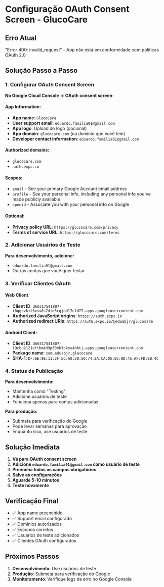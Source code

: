 # Configuração OAuth Consent Screen - GlucoCare

## Erro Atual
"Error 400: invalid_request" - App não está em conformidade com políticas OAuth 2.0

## Solução Passo a Passo

### 1. Configurar OAuth Consent Screen

**No Google Cloud Console → OAuth consent screen:**

#### App Information:
- **App name**: `GlucoCare`
- **User support email**: `eduardo.familia01@gmail.com`
- **App logo**: Upload do logo (opcional)
- **App domain**: `glucocare.com` (ou domínio que você tem)
- **Developer contact information**: `eduardo.familia01@gmail.com`

#### Authorized domains:
- `glucocare.com`
- `auth.expo.io`

#### Scopes:
- `email` - See your primary Google Account email address
- `profile` - See your personal info, including any personal info you've made publicly available
- `openid` - Associate you with your personal info on Google

#### Optional:
- **Privacy policy URL**: `https://glucocare.com/privacy`
- **Terms of service URL**: `https://glucocare.com/terms`

### 2. Adicionar Usuários de Teste

**Para desenvolvimento, adicione:**
- `eduardo.familia01@gmail.com`
- Outras contas que você quer testar

### 3. Verificar Clientes OAuth

#### Web Client:
- **Client ID**: `360317541807-i8qgcvkit3vsv8s7did5rgjod17eld77.apps.googleusercontent.com`
- **Authorized JavaScript origins**: `https://auth.expo.io`
- **Authorized redirect URIs**: `https://auth.expo.io/@eduabjr/glucocare`

#### Android Client:
- **Client ID**: `360317541807-19cbu2121eftbm4d9p50mk3okma4bhtj.apps.googleusercontent.com`
- **Package name**: `com.eduabjr.glucocare`
- **SHA-1**: `DF:6E:9E:11:2F:5C:A8:50:50:74:2A:CA:05:05:8D:46:AF:FD:8B:4C`

### 4. Status de Publicação

**Para desenvolvimento:**
- Mantenha como "Testing"
- Adicione usuários de teste
- Funciona apenas para contas adicionadas

**Para produção:**
- Submeta para verificação do Google
- Pode levar semanas para aprovação
- Enquanto isso, use usuários de teste

## Solução Imediata

1. **Vá para OAuth consent screen**
2. **Adicione `eduardo.familia01@gmail.com` como usuário de teste**
3. **Preencha todos os campos obrigatórios**
4. **Salve as configurações**
5. **Aguarde 5-10 minutos**
6. **Teste novamente**

## Verificação Final

- ✅ App name preenchido
- ✅ Support email configurado
- ✅ Domínios autorizados
- ✅ Escopos corretos
- ✅ Usuários de teste adicionados
- ✅ Clientes OAuth configurados

## Próximos Passos

1. **Desenvolvimento**: Use usuários de teste
2. **Produção**: Submeta para verificação do Google
3. **Monitoramento**: Verifique logs de erro no Google Console








